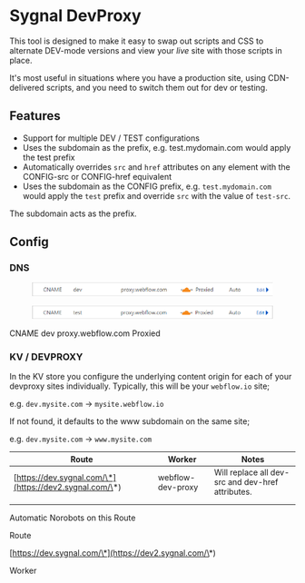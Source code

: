 # Sygnal DevProxy

This tool is designed to make it easy to swap out scripts and CSS to alternate DEV-mode versions and view your _live_ site with those scripts in place.&#x20;

It's most useful in situations where you have a production site, using CDN-delivered scripts, and you need to switch them out for dev or testing.

## Features

* Support for multiple DEV / TEST configurations&#x20;
* Uses the subdomain as the prefix, e.g. test.mydomain.com would apply the test prefix
* Automatically overrides `src` and `href` attributes on any element with the CONFIG-src or CONFIG-href equivalent
* Uses the subdomain as the CONFIG prefix, e.g. `test.mydomain.com` would apply the `test` prefix and override `src` with the value of `test-src`.&#x20;

The subdomain acts as the prefix.

## Config

### DNS

<figure><img src="../.gitbook/assets/image (9).png" alt=""><figcaption></figcaption></figure>

<figure><img src="../.gitbook/assets/image (10).png" alt=""><figcaption></figcaption></figure>

CNAME dev proxy.webflow.com Proxied  &#x20;

### KV / DEVPROXY

In the KV store you configure the underlying content origin for each of your devproxy sites individually. Typically, this will be your `webflow.io` site;&#x20;

e.g. `dev.mysite.com` -> `mysite.webflow.io`

If not found, it defaults to the www subdomain on the same site;

e.g. `dev.mysite.com` -> `www.mysite.com`











| Route                                                   | Worker            | Notes                                              |
| ------------------------------------------------------- | ----------------- | -------------------------------------------------- |
| [https://dev.sygnal.com/\*](https://dev2.sygnal.com/\*) | webflow-dev-proxy | Will replace all dev-src and dev-href attributes.  |
|                                                         |                   |                                                    |
|                                                         |                   |                                                    |

Automatic Norobots on this Route&#x20;



Route

[https://dev.sygnal.com/\*](https://dev2.sygnal.com/\*)

Worker
